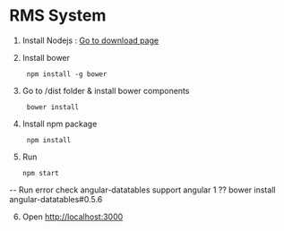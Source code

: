 # RMS System

1. Install Nodejs :  [Go to download page](https://nodejs.org/en/download/)
    
2. Install bower

        npm install -g bower

3. Go to /dist folder & install bower components
 
        bower install

4. Install npm package
			
		npm install

5.  Run

		npm start
-- Run error check angular-datatables support angular 1 ??
	bower install angular-datatables#0.5.6

6. Open [http://localhost:3000](http://localhost:3000) 

